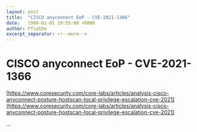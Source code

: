 ```yaml
---
layout: post
title:  "CISCO anyconnect EoP - CVE-2021-1366"
date:   1990-01-01 19:55:00 +0000
author: PfiatDe
excerpt_separator: <!--more-->
---
```


# CISCO anyconnect EoP - CVE-2021-1366

[https://www.coresecurity.com/core-labs/articles/analysis-cisco-anyconnect-posture-hostscan-local-privilege-escalation-cve-2021](https://www.coresecurity.com/core-labs/articles/analysis-cisco-anyconnect-posture-hostscan-local-privilege-escalation-cve-2021)

...
<!--more-->

